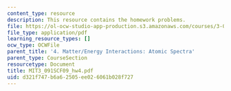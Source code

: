 ```yaml
---
content_type: resource
description: This resource contains the homework problems.
file: https://ol-ocw-studio-app-production.s3.amazonaws.com/courses/3-091sc-introduction-to-solid-state-chemistry-fall-2010/d321f747b6a62505ee026061b028f727_MIT3_091SCF09_hw4.pdf
file_type: application/pdf
learning_resource_types: []
ocw_type: OCWFile
parent_title: '4. Matter/Energy Interactions: Atomic Spectra'
parent_type: CourseSection
resourcetype: Document
title: MIT3_091SCF09_hw4.pdf
uid: d321f747-b6a6-2505-ee02-6061b028f727
---
```

